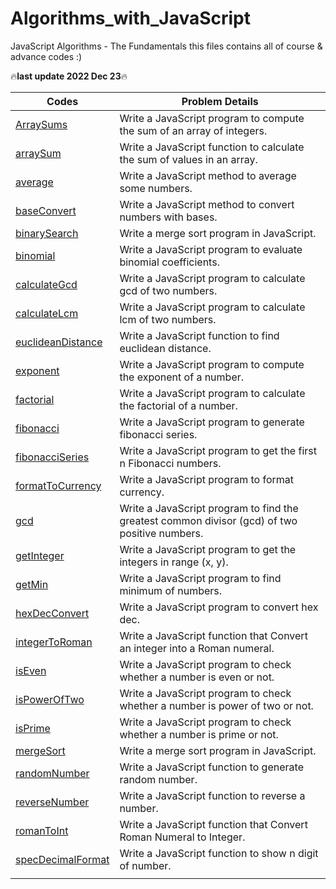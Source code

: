 # Algorithms_with_JavaScript
JavaScript Algorithms - The Fundamentals
this files contains all of course & advance codes :)

🔥**last update 2022 Dec 23**🔥


|Codes|Problem Details|
| --- | ------ |
|[ArraySums](ArraySums.js)| Write a JavaScript program to compute the sum of an array of integers. |
|[arraySum](arraySum.js)| Write a JavaScript function to calculate the sum of values in an array. |
|[average](average.js)| Write a JavaScript method to average some numbers. |
|[baseConvert](baseConvert.js)| Write a JavaScript method to convert numbers with bases. |
|[binarySearch](binarySearch.js)| Write a merge sort program in JavaScript. |
|[binomial](binomial.js)| Write a JavaScript program to evaluate binomial coefficients. |
|[calculateGcd](calculateGcd.js)| Write a JavaScript program to calculate gcd of two numbers. |
|[calculateLcm](calculateLcm.js)| Write a JavaScript program to calculate lcm of two numbers. |
|[euclideanDistance](euclideanDistance.js)| Write a JavaScript function to find euclidean distance. |
|[exponent](exponent.js)| Write a JavaScript program to compute the exponent of a number. |
|[factorial](factorial.js)| Write a JavaScript program to calculate the factorial of a number. |
|[fibonacci](fibonacci.js)| Write a JavaScript program to generate fibonacci series. |
|[fibonacciSeries](fibonacciSeries.js)| Write a JavaScript program to get the first n Fibonacci numbers. |
|[formatToCurrency](formatToCurrency.js)| Write a JavaScript program to format currency. |
|[gcd](gcd.js)| Write a JavaScript program to find the greatest common divisor (gcd) of two positive numbers. |
|[getInteger](getInteger.js)| Write a JavaScript program to get the integers in range (x, y). |
|[getMin](getMin.js)| Write a JavaScript program to find minimum of numbers. |
|[hexDecConvert](hexDecConvert.js)| Write a JavaScript program to convert hex dec. |
|[integerToRoman](integerToRoman.js)| Write a JavaScript function that Convert an integer into a Roman numeral. |
|[isEven](isEven.js)| Write a JavaScript program to check whether a number is even or not. |
|[isPowerOfTwo](isPowerOfTwo.js)| Write a JavaScript program to check whether a number is power of two or not. |
|[isPrime](isPrime.js)| Write a JavaScript program to check whether a number is prime or not. |
|[mergeSort](mergeSort.js)| Write a merge sort program in JavaScript. |
|[randomNumber](randomNumber.js)| Write a JavaScript function to generate random number. |
|[reverseNumber](reverseNumber.js)| Write a JavaScript function to reverse a number. |
|[romanToInt](romanToInt.js)| Write a JavaScript function that Convert Roman Numeral to Integer. |
|[specDecimalFormat](specDecimalFormat.js)| Write a JavaScript function to show n digit of number. |
|[]()|  |


